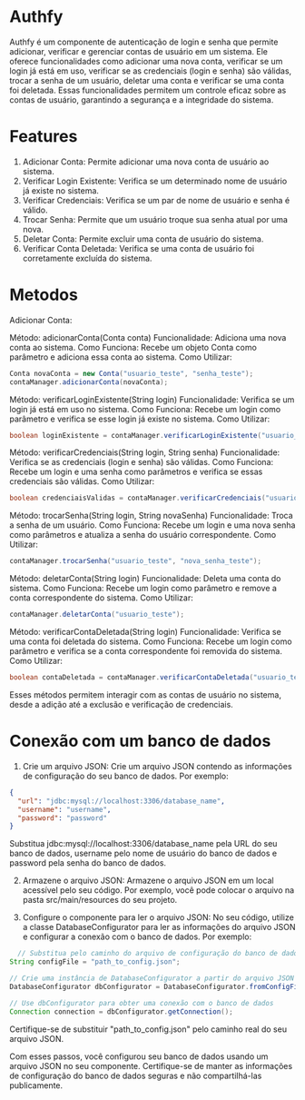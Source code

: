 # Authfy
Authfy é um componente de autenticação de login e senha que permite adicionar, verificar e gerenciar contas de usuário em um sistema. Ele oferece funcionalidades como adicionar uma nova conta, verificar se um login já está em uso, verificar se as credenciais (login e senha) são válidas, trocar a senha de um usuário, deletar uma conta e verificar se uma conta foi deletada. Essas funcionalidades permitem um controle eficaz sobre as contas de usuário, garantindo a segurança e a integridade do sistema.

# Features
1. Adicionar Conta: Permite adicionar uma nova conta de usuário ao sistema.
2. Verificar Login Existente: Verifica se um determinado nome de usuário já existe no sistema.
3. Verificar Credenciais: Verifica se um par de nome de usuário e senha é válido.
4. Trocar Senha: Permite que um usuário troque sua senha atual por uma nova.
5. Deletar Conta: Permite excluir uma conta de usuário do sistema.
6. Verificar Conta Deletada: Verifica se uma conta de usuário foi corretamente excluída do sistema.

# Metodos
Adicionar Conta:

Método: adicionarConta(Conta conta)
Funcionalidade: Adiciona uma nova conta ao sistema.
Como Funciona: Recebe um objeto Conta como parâmetro e adiciona essa conta ao sistema.
Como Utilizar:
```java
Conta novaConta = new Conta("usuario_teste", "senha_teste");
contaManager.adicionarConta(novaConta);
```

Método: verificarLoginExistente(String login)
Funcionalidade: Verifica se um login já está em uso no sistema.
Como Funciona: Recebe um login como parâmetro e verifica se esse login já existe no sistema.
Como Utilizar:
```java
boolean loginExistente = contaManager.verificarLoginExistente("usuario_teste");
```

Método: verificarCredenciais(String login, String senha)
Funcionalidade: Verifica se as credenciais (login e senha) são válidas.
Como Funciona: Recebe um login e uma senha como parâmetros e verifica se essas credenciais são válidas.
Como Utilizar:
```java
boolean credenciaisValidas = contaManager.verificarCredenciais("usuario_teste", "senha_teste");
```

Método: trocarSenha(String login, String novaSenha)
Funcionalidade: Troca a senha de um usuário.
Como Funciona: Recebe um login e uma nova senha como parâmetros e atualiza a senha do usuário correspondente.
Como Utilizar:
```java
contaManager.trocarSenha("usuario_teste", "nova_senha_teste");
```

Método: deletarConta(String login)
Funcionalidade: Deleta uma conta do sistema.
Como Funciona: Recebe um login como parâmetro e remove a conta correspondente do sistema.
Como Utilizar:
```java
contaManager.deletarConta("usuario_teste");
```

Método: verificarContaDeletada(String login)
Funcionalidade: Verifica se uma conta foi deletada do sistema.
Como Funciona: Recebe um login como parâmetro e verifica se a conta correspondente foi removida do sistema.
Como Utilizar:
```java
boolean contaDeletada = contaManager.verificarContaDeletada("usuario_teste");
```

Esses métodos permitem interagir com as contas de usuário no sistema, desde a adição até a exclusão e verificação de credenciais.

# Conexão com um banco de dados
1. Crie um arquivo JSON: Crie um arquivo JSON contendo as informações de configuração do seu banco de dados. Por exemplo:
  ```json
  {
    "url": "jdbc:mysql://localhost:3306/database_name",
    "username": "username",
    "password": "password"
  }
  ```
  Substitua jdbc:mysql://localhost:3306/database_name pela URL do seu banco de dados, username pelo nome de usuário do banco de dados e password pela senha do banco de dados.
  
2. Armazene o arquivo JSON: Armazene o arquivo JSON em um local acessível pelo seu código. Por exemplo, você pode colocar o arquivo na pasta src/main/resources do seu projeto.

3. Configure o componente para ler o arquivo JSON: No seu código, utilize a classe DatabaseConfigurator para ler as informações do arquivo JSON e configurar a conexão com o banco de dados. Por exemplo:
```java
  // Substitua pelo caminho do arquivo de configuração do banco de dados
String configFile = "path_to_config.json";

// Crie uma instância de DatabaseConfigurator a partir do arquivo JSON
DatabaseConfigurator dbConfigurator = DatabaseConfigurator.fromConfigFile(configFile);

// Use dbConfigurator para obter uma conexão com o banco de dados
Connection connection = dbConfigurator.getConnection();
```
Certifique-se de substituir "path_to_config.json" pelo caminho real do seu arquivo JSON.

Com esses passos, você configurou seu banco de dados usando um arquivo JSON no seu componente. Certifique-se de manter as informações de configuração do banco de dados seguras e não compartilhá-las publicamente.
